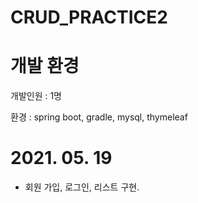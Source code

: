 # CRUD_PRACTICE2

# 개발 환경
개발인원 : 1명

환경 : spring boot, gradle, mysql, thymeleaf

# 2021. 05. 19
- 회원 가입, 로그인, 리스트 구현.
